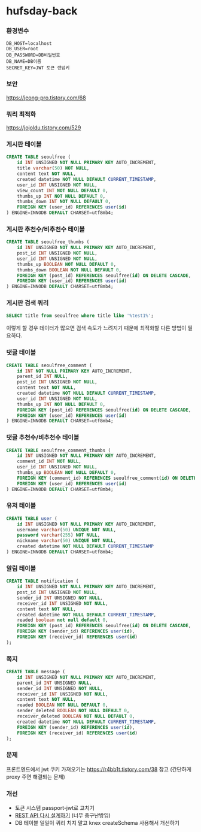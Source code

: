# hufsday-back

### 환경변수

```
DB_HOST=localhost
DB_USER=root
DB_PASSWORD=DB비밀번호
DB_NAME=DB이름
SECRET_KEY=JWT 토큰 랜덤키
```

### 보안

https://jeong-pro.tistory.com/68

### 쿼리 최적화

https://jojoldu.tistory.com/529

### 게시판 테이블

```sql
CREATE TABLE seoulfree (
    id INT UNSIGNED NOT NULL PRIMARY KEY AUTO_INCREMENT,
    title varchar(50) NOT NULL,
    content text NOT NULL,
    created datetime NOT NULL DEFAULT CURRENT_TIMESTAMP,
    user_id INT UNSIGNED NOT NULL,
    view_count INT NOT NULL DEFAULT 0,
    thumbs_up INT NOT NULL DEFAULT 0,
    thumbs_down INT NOT NULL DEFAULT 0,
    FOREIGN KEY (user_id) REFERENCES user(id)
) ENGINE=INNODB DEFAULT CHARSET=utf8mb4;
```

### 게시판 추천수/비추천수 테이블

```sql
CREATE TABLE seoulfree_thumbs (
    id INT UNSIGNED NOT NULL PRIMARY KEY AUTO_INCREMENT,
    post_id INT UNSIGNED NOT NULL,
    user_id INT UNSIGNED NOT NULL,
    thumbs_up BOOLEAN NOT NULL DEFAULT 0,
    thumbs_down BOOLEAN NOT NULL DEFAULT 0,
    FOREIGN KEY (post_id) REFERENCES seoulfree(id) ON DELETE CASCADE,
    FOREIGN KEY (user_id) REFERENCES user(id)
) ENGINE=INNODB DEFAULT CHARSET=utf8mb4;
```

### 게시판 검색 쿼리

```sql
SELECT title from seoulfree where title like '%test1%';
```

이렇게 할 경우 데이터가 많으면 검색 속도가 느려지기 때문에 최적화할 다른 방법이 필요하다.

### 댓글 테이블

```sql
CREATE TABLE seoulfree_comment (
    id INT NOT NULL PRIMARY KEY AUTO_INCREMENT,
    parent_id INT NULL,
    post_id INT UNSIGNED NOT NULL,
    content text NOT NULL,
    created datetime NOT NULL DEFAULT CURRENT_TIMESTAMP,
    user_id INT UNSIGNED NOT NULL,
    thumbs_up INT NOT NULL DEFAULT 0,
    FOREIGN KEY (post_id) REFERENCES seoulfree(id) ON DELETE CASCADE,
    FOREIGN KEY (user_id) REFERENCES user(id)
) ENGINE=INNODB DEFAULT CHARSET=utf8mb4;
```

### 댓글 추천수/비추천수 테이블

```sql
CREATE TABLE seoulfree_comment_thumbs (
    id INT UNSIGNED NOT NULL PRIMARY KEY AUTO_INCREMENT,
    comment_id INT NOT NULL,
    user_id INT UNSIGNED NOT NULL,
    thumbs_up BOOLEAN NOT NULL DEFAULT 0,
    FOREIGN KEY (comment_id) REFERENCES seoulfree_comment(id) ON DELETE CASCADE,
    FOREIGN KEY (user_id) REFERENCES user(id)
) ENGINE=INNODB DEFAULT CHARSET=utf8mb4;
```

### 유저 테이블

```sql
CREATE TABLE user (
    id INT UNSIGNED NOT NULL PRIMARY KEY AUTO_INCREMENT,
    username varchar(50) UNIQUE NOT NULL,
    password varchar(255) NOT NULL,
    nickname varchar(50) UNIQUE NOT NULL,
    created datetime NOT NULL DEFAULT CURRENT_TIMESTAMP
) ENGINE=INNODB DEFAULT CHARSET=utf8mb4;
```

### 알림 테이블

```sql
CREATE TABLE notification (
    id INT UNSIGNED NOT NULL PRIMARY KEY AUTO_INCREMENT,
    post_id INT UNSIGNED NOT NULL,
    sender_id INT UNSIGNED NOT NULL,
    receiver_id INT UNSIGNED NOT NULL,
    content text NOT NULL,
    created datetime NOT NULL DEFAULT CURRENT_TIMESTAMP,
    readed boolean not null default 0,
    FOREIGN KEY (post_id) REFERENCES seoulfree(id) ON DELETE CASCADE,
    FOREIGN KEY (sender_id) REFERENCES user(id),
    FOREIGN KEY (receiver_id) REFERENCES user(id)
);
```

### 쪽지

```sql
CREATE TABLE message (
    id INT UNSIGNED NOT NULL PRIMARY KEY AUTO_INCREMENT,
    parent_id INT UNSIGNED NULL,
    sender_id INT UNSIGNED NOT NULL,
    receiver_id INT UNSIGNED NOT NULL,
    content text NOT NULL,
    readed BOOLEAN NOT NULL DEFAULT 0,
    sender_deleted BOOLEAN NOT NULL DEFAULT 0,
    receiver_deleted BOOLEAN NOT NULL DEFAULT 0,
    created datetime NOT NULL DEFAULT CURRENT_TIMESTAMP,
    FOREIGN KEY (sender_id) REFERENCES user(id),
    FOREIGN KEY (receiver_id) REFERENCES user(id)
);
```

### 문제

프론트엔드에서 jwt 쿠키 가져오기는 https://r4bb1t.tistory.com/38 참고 (간단하게 proxy 주면 해결되는 문제)

### 개선

- 토큰 시스템 passport-jwt로 고치기
- [REST API 다시 설계하기](https://sanghaklee.tistory.com/57) (너무 중구난방임)
- DB 테이블 일일이 쿼리 치지 말고 knex createSchema 사용해서 개선하기

